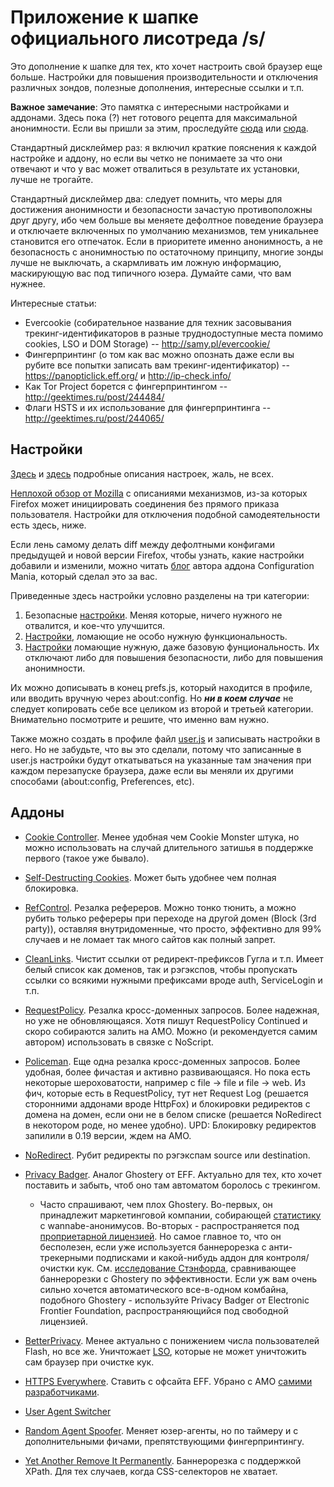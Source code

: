 # Приложение к шапке официального лисотреда /s/
Это дополнение к шапке для тех, кто хочет настроить свой браузер еще больше. Настройки для повышения производительности и отключения различных зондов, полезные дополнения, интересные ссылки и т.п.

**Важное замечание**: Это памятка с интересными настройками и аддонами. Здесь пока (?) нет готового рецепта для максимальной анонимности. Если вы пришли за этим, проследуйте [сюда](https://anonymous-proxy-servers.net/en/jondofox.html) или [сюда](https://www.torproject.org/).

Стандартный дисклеймер раз: я включил краткие пояснения к каждой настройке и аддону, но если вы четко не понимаете за что они отвечают и что у вас может отвалиться в результате их установки, лучше не трогайте.

Стандартный дисклеймер два: следует помнить, что меры для достижения анонимности и безопасности зачастую противоположны друг другу, ибо чем больше вы меняете дефолтное поведение браузера и отключаете включенных по умолчанию механизмов, тем уникальнее становится его отпечаток. Если в приоритете именно анонимность, а не безопасность с анонимностью по остаточному принципу, многие зонды лучше не выключать, а скармливать им ложную информацию, маскирующую вас под типичного юзера. Думайте сами, что вам нужнее.

Интересные статьи:
* Evercookie (собирательное название для техник засовывания трекинг-идентификаторов в разные труднодоступные места помимо cookies, LSO и DOM Storage) -- http://samy.pl/evercookie/
* Фингерпринтинг (о том как вас можно опознать даже если вы рубите все попытки записать вам трекинг-идентификатор)  -- https://panopticlick.eff.org/ и http://ip-check.info/
* Как Tor Project борется с фингерпринтингом -- http://geektimes.ru/post/244484/
* Флаги HSTS и их использование для фингерпринтинга -- http://geektimes.ru/post/244065/

## Настройки
[Здесь](http://kb.mozillazine.org/About:config_entries) и [здесь](http://kb.mozillazine.org/Category:Preferences) подробные описания настроек, жаль, не всех.

[Неплохой обзор от Mozilla](https://support.mozilla.org/en-US/kb/how-stop-firefox-automatically-making-connections) с описаниями механизмов, из-за которых Firefox может инициировать соединения без прямого приказа пользователя. Настройки для отключения подобной самодеятельности есть здесь, ниже.

Если лень самому делать diff между дефолтными конфигами предыдущей и новой версии Firefox, чтобы узнать, какие настройки добавили и изменили, можно читать [блог](https://cat-in-136.github.io/tags.html#tag_pref%20diff) автора аддона Configuration Mania, который сделал это за вас.

Приведенные здесь настройки условно разделены на три категории:

1. Безопасные [настройки](prefs_1.js). Меняя которые, ничего нужного не отвалится, и кое-что улучшится.
2. [Настройки](prefs_2.js), ломающие не особо нужную функциональность.
3. [Настройки](prefs_3.js) ломающие нужную, даже базовую фунциональность. Их отключают либо для повышения безопасности, либо для повышения анонимности.

Их можно дописывать в конец prefs.js, который находится в профиле, или вводить вручную через about:config. Но _**ни в коем случае**_ не следует копировать себе все целиком из второй и третьей категории. Внимательно посмотрите и решите, что именно вам нужно.

Также можно создать в профиле файл [user.js](http://kb.mozillazine.org/User.js_file) и записывать настройки в него. Но не забудьте, что вы это сделали, потому что записанные в user.js настройки будут откатываться на указанные там значения при каждом перезапуске браузера, даже если вы меняли их другими способами (about:config, Preferences, etc).

## Аддоны
* [Cookie Controller](https://addons.mozilla.org/ru/firefox/addon/cookie-controller/). Менее удобная чем Cookie Monster штука, но можно использовать на случай длительного затишья в поддержке первого (такое уже бывало).

* [Self-Destructing Cookies](https://addons.mozilla.org/ru/firefox/addon/self-destructing-cookies/). Может быть удобнее чем полная блокировка.

* [RefControl](https://addons.mozilla.org/ru/firefox/addon/refcontrol/). Резалка рефереров. Можно тонко тюнить, а можно рубить только рефереры при переходе на другой домен (Block (3rd party)), оставляя внутридоменные, что просто, эффективно для 99% случаев и не ломает так много сайтов как полный запрет.

* [CleanLinks](https://addons.mozilla.org/ru/firefox/addon/clean-links/). Чистит ссылки от редирект-префиксов Гугла и т.п. Имеет белый список как доменов, так и рэгэкспов, чтобы пропускать ссылки со всякими нужными префиксами вроде auth, ServiceLogin и т.п.

* [RequestPolicy](https://addons.mozilla.org/ru/firefox/addon/requestpolicy/). Резалка кросс-доменных запросов. Более надежная, но уже не обновляющаяся. Хотя пишут RequestPolicy Continued и скоро собираются залить на AMO. Можно (и рекомендуется самим автором) использовать в связке с NoScript.

* [Policeman](https://addons.mozilla.org/ru/firefox/addon/policeman/). Еще одна резалка кросс-доменных запросов. Более удобная, более фичастая и активно развивающаяся. Но пока есть некоторые шероховатости, например с file -> file и file -> web. Из фич, которые есть в RequestPolicy, тут нет Request Log (решается сторонними аддонами вроде HttpFox) и блокировки редиректов с домена на домен, если они не в белом списке (решается NoRedirect в некотором роде, но менее удобно). UPD: Блокировку редиректов запилили в 0.19 версии, ждем на AMO.

* [NoRedirect](https://addons.mozilla.org/ru/firefox/addon/noredirect/). Рубит редиректы по рэгэкспам source или destination.

* [Privacy Badger](https://addons.mozilla.org/ru/firefox/addon/privacy-badger-firefox/). Аналог Ghostery от EFF. Актуально для тех, кто хочет поставить и забыть, чтоб оно там автоматом боролось с трекингом.
	
	* Часто спрашивают, чем плох Ghostery. Во-первых, он принадлежит маркетинговой компании, собирающей [статистику](https://addons.mozilla.org/en-US/firefox/addon/ghostery/privacy/) с wannabe-анонимусов. Во-вторых - распространяется под [проприетарной лицензией](https://addons.mozilla.org/en-US/firefox/addon/ghostery/license/5.4.1). Но самое главное то, что он бесполезен, если уже используется баннерорезка с анти-трекерными подписками и какой-нибудь аддон для контроля/очистки кук. См. [исследование Стэнфорда](http://cyberlaw.stanford.edu/node/6730), сравнивающее баннерорезки с Ghostery по эффективности. Если уж вам очень сильно хочется автоматического все-в-одном комбайна, подобного Ghostery - используйте Privacy Badger от Electronic Frontier Foundation, распространяющийся под свободной лицензией.

* [BetterPrivacy](https://addons.mozilla.org/ru/firefox/addon/betterprivacy/). Менее актуально с понижением числа пользователей Flash, но все же. Уничтожает [LSO](https://en.wikipedia.org/wiki/Local_shared_object), которые не может уничтожить сам браузер при очистке кук.

* [HTTPS Everywhere](https://www.eff.org/https-everywhere/). Ставить с офсайта EFF. Убрано с AMO [самими разработчиками](https://www.eff.org/https-everywhere/faq).

* [User Agent Switcher](https://addons.mozilla.org/ru/firefox/addon/user-agent-switcher/)

* [Random Agent Spoofer](https://addons.mozilla.org/ru/firefox/addon/random-agent-spoofer/). Меняет юзер-агенты, но по таймеру и с дополнительными фичами, препятствующими фингерпринтингу.

* [Yet Another Remove It Permanently](https://addons.mozilla.org/ru/firefox/addon/yarip/). Баннерорезка с поддержкой XPath. Для тех случаев, когда CSS-селекторов не хватает.
